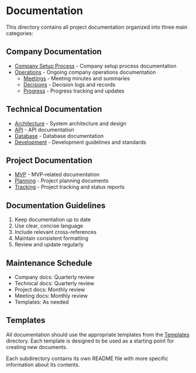 # Documentation

This directory contains all project documentation organized into three main categories:

## Company Documentation
- [Company Setup Process](company/setup/README.md) - Company setup process documentation
- [Operations](company/operations/README.md) - Ongoing company operations documentation
  - [Meetings](company/operations/meetings/README.md) - Meeting minutes and summaries
  - [Decisions](company/operations/decisions/README.md) - Decision logs and records
  - [Progress](company/operations/progress/README.md) - Progress tracking and updates

## Technical Documentation
- [Architecture](technical/architecture/README.md) - System architecture and design
- [API](technical/api/README.md) - API documentation
- [Database](technical/database/README.md) - Database documentation
- [Development](technical/development/README.md) - Development guidelines and standards

## Project Documentation
- [MVP](project/mvp/README.md) - MVP-related documentation
- [Planning](project/planning/README.md) - Project planning documents
- [Tracking](project/tracking/README.md) - Project tracking and status reports

## Documentation Guidelines
1. Keep documentation up to date
2. Use clear, concise language
3. Include relevant cross-references
4. Maintain consistent formatting
5. Review and update regularly

## Maintenance Schedule
- Company docs: Quarterly review
- Technical docs: Quarterly review
- Project docs: Monthly review
- Meeting docs: Monthly review
- Templates: As needed

## Templates
All documentation should use the appropriate templates from the [Templates](../templates/README.md) directory. Each template is designed to be used as a starting point for creating new documents.

Each subdirectory contains its own README file with more specific information about its contents. 